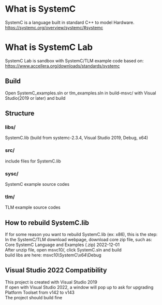 # What is SystemC
SystemC is a language built in standard C++ to model Hardware.   
https://systemc.org/overview/systemc/#systemc
# What is SystemC Lab
SystemC Lab is sandbox with SystemC/TLM example code based on:  
https://www.accellera.org/downloads/standards/systemc
## Build
Open SystemC_examples.sln or tlm_examples.sln in build-msvc/ with Visual Studio(2019 or later) and build  
## Structure
### libs/ 
SystemC.lib 
(build from systemc-2.3.4, Visual Studio 2019, Debug, x64)
### src/   
include files for SystemC.lib 
### sysc/
SystemC example source codes
### tlm/   
TLM example source codes 
## How to rebuild SystemC.lib
If for some reason you want to rebuild SystemC.lib (ex: x86), this is the step:  
In the SystemC/TLM download webpage, download core zip file, such as:  
Core SystemC Language and Examples (.zip) 2022-12-01  
After unzip file, open msvc10/, click SystemC.sln and build  
build libs are here: msvc10\SystemC\x64\Debug
## Visual Studio 2022 Compatibility
This project is created with Visual Studio 2019  
If open with Visual Studio 2022, a window will pop up to ask for upgrading Platform Toolset from v142 to v143  
The project should build fine  
